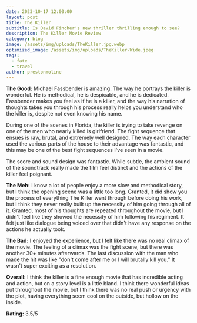 ```yaml
---
date: 2023-10-17 12:00:00
layout: post
title: The Killer
subtitle: Is David Fincher's new thriller thrilling enough to see?
description: The Killer Movie Review
category: blog
image: /assets/img/uploads/TheKiller.jpg.webp
optimized_image: /assets/img/uploads/TheKiller-Wide.jpeg
tags:
  - fate
  - travel
author: prestonmoline
---
```


**The Good:**
Michael Fassbender is amazing. The way he portrays the killer is wonderful. He is methodical, he is despicable, and he is dedicated. Fassbender makes you feel as if he is a killer, and the way his narration of thoughts takes you through his process really helps you understand who the killer is, despite not even knowing his name.


During one of the scenes in Florida, the killer is trying to take revenge on one of the men who nearly killed is girlfriend. The fight sequence that ensues is raw, brutal, and extremely well designed. The way each character used the various parts of the house to their advantage was fantastic, and this may be one of the best fight sequences I've seen in a movie.


The score and sound design was fantastic. While subtle, the ambient sound of the soundtrack really made the film feel distinct and the actions of the killer feel poignant.


**The Meh:**
I know a lot of people enjoy a more slow and methodical story, but I think the opening scene was a little too long. Granted, it did show you the process of everything The Killer went through before doing his work, but I think they never really built up the necessity of him going through all of it. Granted, most of his thoughts are repeated throughout the movie, but I didn't feel like they showed the necessity of him following his regiment. It felt just like dialogue being voiced over that didn't have any response on the actions he actually took.


**The Bad:**
I enjoyed the experience, but I felt like there was no real climax of the movie. The feeling of a climax was the fight scene, but there was another 30+ minutes afterwards. The last discussion with the man who made the hit was like "don't come after me or I will brutally kill you." It wasn't super exciting as a resolution.


**Overall:**
I think the killer is a fine enough movie that has incredible acting and action, but on a story level is a little bland. I think there wonderful ideas put throughout the movie, but I think there was no real push or urgency with the plot, having everything seem cool on the outside, but hollow on the inside.


**Rating:**
3.5/5
